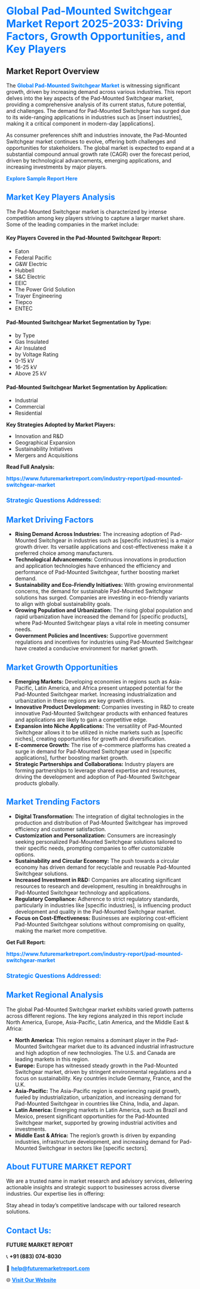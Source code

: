 <h1 style="color: #007BFF;">Global Pad-Mounted Switchgear Market Report 2025-2033: Driving Factors, Growth Opportunities, and Key Players</h1>

<section id="overview">
<h2>Market Report Overview</h2>
<p>The <a href="https://www.futuremarketreport.com/industry-report/pad-mounted-switchgear-market" style="color: #007BFF; text-decoration: none;"><strong>Global Pad-Mounted Switchgear Market</strong></a> is witnessing significant growth, driven by increasing demand across various industries. This report delves into the key aspects of the Pad-Mounted Switchgear market, providing a comprehensive analysis of its current status, future potential, and challenges. The demand for Pad-Mounted Switchgear has surged due to its wide-ranging applications in industries such as [insert industries], making it a critical component in modern-day [applications].</p>
<p>As consumer preferences shift and industries innovate, the Pad-Mounted Switchgear market continues to evolve, offering both challenges and opportunities for stakeholders. The global market is expected to expand at a substantial compound annual growth rate (CAGR) over the forecast period, driven by technological advancements, emerging applications, and increasing investments by major players.</p>
</section>

<section id="overview">
<p><a href="https://www.futuremarketreport.com/request-sample/reportId=63223" style="color: #007BFF; text-decoration: none;"><strong>Explore Sample Report Here</strong></a></p>
</section>

<section id="key-players">
<h2 style="color: #007BFF;">Market Key Players Analysis</h2>
<p>The Pad-Mounted Switchgear market is characterized by intense competition among key players striving to capture a larger market share. Some of the leading companies in the market include:</p>
<h4>Key Players Covered in the Pad-Mounted Switchgear Report:</h4>
<ul><li>Eaton</li><li>Federal Pacific</li><li>G&amp;W Electric</li><li>Hubbell</li><li>S&amp;C Electric</li><li>EEIC</li><li>The Power Grid Solution</li><li>Trayer Engineering</li><li>Tiepco</li><li>ENTEC</li></ul>
<h4>Pad-Mounted Switchgear Market Segmentation by Type:</h4>
<ul><li>by Type</li><li>Gas Insulated</li><li>Air Insulated</li><li>by Voltage Rating</li><li>0-15 kV</li><li>16-25 kV</li><li>Above 25 kV</li></ul>

<h4>Pad-Mounted Switchgear Market Segmentation by Application:</h4>
<ul><li>Industrial</li><li>Commercial</li><li>Residential</li></ul>
<p><strong>Key Strategies Adopted by Market Players:</strong></p>
<ul>
<li>Innovation and R&D</li>
<li>Geographical Expansion</li>
<li>Sustainability Initiatives</li>
<li>Mergers and Acquisitions</li>
</ul>
</section>

<section>
<p><strong>Read Full Analysis: </strong></p><a href="https://www.futuremarketreport.com/industry-report/pad-mounted-switchgear-market" style="color: #007BFF; text-decoration: none;"><strong>https://www.futuremarketreport.com/industry-report/pad-mounted-switchgear-market</strong></a>
<h3 style="color: #007BFF;">Strategic Questions Addressed:</h3>
</section>

<section id="driving-factors">
<h2 style="color: #007BFF;">Market Driving Factors</h2>
<ul>
<li><strong>Rising Demand Across Industries:</strong> The increasing adoption of Pad-Mounted Switchgear in industries such as [specific industries] is a major growth driver. Its versatile applications and cost-effectiveness make it a preferred choice among manufacturers.</li>
<li><strong>Technological Advancements:</strong> Continuous innovations in production and application technologies have enhanced the efficiency and performance of Pad-Mounted Switchgear, further boosting market demand.</li>
<li><strong>Sustainability and Eco-Friendly Initiatives:</strong> With growing environmental concerns, the demand for sustainable Pad-Mounted Switchgear solutions has surged. Companies are investing in eco-friendly variants to align with global sustainability goals.</li>
<li><strong>Growing Population and Urbanization:</strong> The rising global population and rapid urbanization have increased the demand for [specific products], where Pad-Mounted Switchgear plays a vital role in meeting consumer needs.</li>
<li><strong>Government Policies and Incentives:</strong> Supportive government regulations and incentives for industries using Pad-Mounted Switchgear have created a conducive environment for market growth.</li>
</ul>
</section>

<section id="growth-opportunities">
<h2 style="color: #007BFF;">Market Growth Opportunities</h2>
<ul>
<li><strong>Emerging Markets:</strong> Developing economies in regions such as Asia-Pacific, Latin America, and Africa present untapped potential for the Pad-Mounted Switchgear market. Increasing industrialization and urbanization in these regions are key growth drivers.</li>
<li><strong>Innovative Product Development:</strong> Companies investing in R&D to create innovative Pad-Mounted Switchgear products with enhanced features and applications are likely to gain a competitive edge.</li>
<li><strong>Expansion into Niche Applications:</strong> The versatility of Pad-Mounted Switchgear allows it to be utilized in niche markets such as [specific niches], creating opportunities for growth and diversification.</li>
<li><strong>E-commerce Growth:</strong> The rise of e-commerce platforms has created a surge in demand for Pad-Mounted Switchgear used in [specific applications], further boosting market growth.</li>
<li><strong>Strategic Partnerships and Collaborations:</strong> Industry players are forming partnerships to leverage shared expertise and resources, driving the development and adoption of Pad-Mounted Switchgear products globally.</li>
</ul>
</section>

<section id="trending-factors">
<h2 style="color: #007BFF;">Market Trending Factors</h2>
<ul>
<li><strong>Digital Transformation:</strong> The integration of digital technologies in the production and distribution of Pad-Mounted Switchgear has improved efficiency and customer satisfaction.</li>
<li><strong>Customization and Personalization:</strong> Consumers are increasingly seeking personalized Pad-Mounted Switchgear solutions tailored to their specific needs, prompting companies to offer customizable options.</li>
<li><strong>Sustainability and Circular Economy:</strong> The push towards a circular economy has driven demand for recyclable and reusable Pad-Mounted Switchgear solutions.</li>
<li><strong>Increased Investment in R&D:</strong> Companies are allocating significant resources to research and development, resulting in breakthroughs in Pad-Mounted Switchgear technology and applications.</li>
<li><strong>Regulatory Compliance:</strong> Adherence to strict regulatory standards, particularly in industries like [specific industries], is influencing product development and quality in the Pad-Mounted Switchgear market.</li>
<li><strong>Focus on Cost-Effectiveness:</strong> Businesses are exploring cost-efficient Pad-Mounted Switchgear solutions without compromising on quality, making the market more competitive.</li>
</ul>
</section>

<section>
<p><strong>Get Full Report: </strong></p><a href="https://www.futuremarketreport.com/industry-report/pad-mounted-switchgear-market" style="color: #007BFF; text-decoration: none;"><strong>https://www.futuremarketreport.com/industry-report/pad-mounted-switchgear-market</strong></a>
<h3 style="color: #007BFF;">Strategic Questions Addressed:</h3>
</section>


<section id="regional-analysis">
<h2 style="color: #007BFF;">Market Regional Analysis</h2>
<p>The global Pad-Mounted Switchgear market exhibits varied growth patterns across different regions. The key regions analyzed in this report include North America, Europe, Asia-Pacific, Latin America, and the Middle East & Africa:</p>
<ul>
<li><strong>North America:</strong> This region remains a dominant player in the Pad-Mounted Switchgear market due to its advanced industrial infrastructure and high adoption of new technologies. The U.S. and Canada are leading markets in this region.</li>
<li><strong>Europe:</strong> Europe has witnessed steady growth in the Pad-Mounted Switchgear market, driven by stringent environmental regulations and a focus on sustainability. Key countries include Germany, France, and the U.K.</li>
<li><strong>Asia-Pacific:</strong> The Asia-Pacific region is experiencing rapid growth, fueled by industrialization, urbanization, and increasing demand for Pad-Mounted Switchgear in countries like China, India, and Japan.</li>
<li><strong>Latin America:</strong> Emerging markets in Latin America, such as Brazil and Mexico, present significant opportunities for the Pad-Mounted Switchgear market, supported by growing industrial activities and investments.</li>
<li><strong>Middle East & Africa:</strong> The region’s growth is driven by expanding industries, infrastructure development, and increasing demand for Pad-Mounted Switchgear in sectors like [specific sectors].</li>
</ul>
</section>

<footer>
<h2 style="color: #007BFF;">About FUTURE MARKET REPORT</h2>
<p>We are a trusted name in market research and advisory services, delivering actionable insights and strategic support to businesses across diverse industries. Our expertise lies in offering:</p>

<p>Stay ahead in today’s competitive landscape with our tailored research solutions.</p>

<h2 style="color: #007BFF;">Contact Us:</h2>
<p><strong>FUTURE MARKET REPORT</strong></p>
<p>📞 <strong>+91 (883) 074-8030</strong></p>
<p>📧 <strong><a href="mailto:help@futuremarketreport.com" style="color: #007BFF;">help@futuremarketreport.com</a></strong></p>
<p>🌐 <strong><a href="https://www.futuremarketreport.com/" style="color: #007BFF;">Visit Our Website</a></strong></p>
</footer>